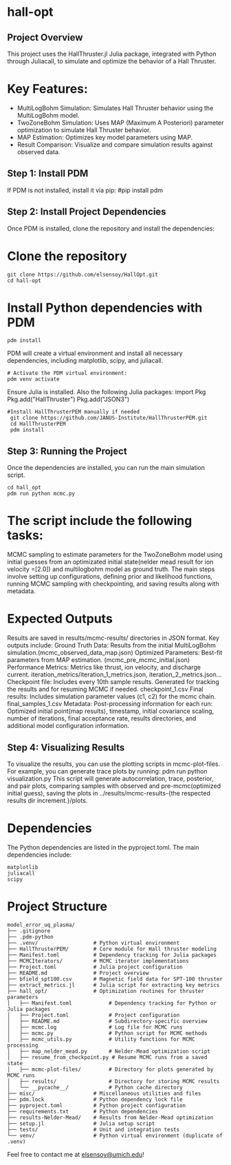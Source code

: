 # hall-opt

## Project Overview
This project uses the HallThruster.jl Julia package, integrated with Python through Juliacall, to simulate and optimize the behavior of a Hall Thruster.

# Key Features:
- MultiLogBohm Simulation: Simulates Hall Thruster behavior using the MultiLogBohm model.
- TwoZoneBohm Simulation: Uses MAP (Maximum A Posteriori) parameter optimization to simulate Hall Thruster behavior.
- MAP Estimation: Optimizes key model parameters using MAP.
- Result Comparison: Visualize and compare simulation results against observed data.

## Step 1: Install PDM
If PDM is not installed, install it via pip:
    #pip install pdm

## Step 2: Install Project Dependencies
Once PDM is installed, clone the repository and install the dependencies:

# Clone the repository
    git clone https://github.com/elsensoy/HallOpt.git
    cd hall-opt

# Install Python dependencies with PDM
    pdm install
PDM will create a virtual environment and install all necessary dependencies, including matplotlib, scipy, and juliacall.

    # Activate the PDM virtual environment:
    pdm venv activate

<!-- Julia Installation -->
Ensure Julia is installed. Also the following Julia packages:
    import Pkg
    Pkg.add("HallThruster")
    Pkg.add("JSON3")

    #Install HallThrusterPEM manually if needed
     git clone https://github.com/JANUS-Institute/HallThrusterPEM.git
     cd HallThrusterPEM
     pdm install


## Step 3: Running the Project
Once the dependencies are installed, you can run the main simulation script.

    cd hall_opt
    pdm run python mcmc.py

# The script include the following tasks:
MCMC sampling to estimate parameters for the TwoZoneBohm model using initial guesses from an optimizated initial state(nelder mead result for ion velocity =[2.0]) and multilogbohm model as ground truth. The main steps involve setting up configurations, defining prior and likelihood functions, running MCMC sampling with checkpointing, and saving results along with metadata.
# Expected Outputs
Results are saved in results/mcmc-results/ directories in JSON format. Key outputs include:
Ground Truth Data: Results from the initial MultiLogBohm simulation.(mcmc_observed_data_map.json)
Optimized Parameters: Best-fit parameters from MAP estimation.
(mcmc_pre_mcmc_initial.json)
Performance Metrics: Metrics like thrust, ion velocity, and discharge current.
iteration_metrics/iteration_1_metrics.json, iteration_2_metrics.json...
Checkpoint file: Includes every 10th sample results. Generated for tracking the results and for resuming MCMC if needed. 
checkpoint_1.csv
Final results: Includes simulation parameter values (c1, c2) for the mcmc chain. final_samples_1.csv
Metadata: Post-processing information for each run: Optimized initial point(map results), timestamp, initial covariance scaling, number of iterations, final acceptance rate, results directories, and additional model configuration information.
## Step 4: Visualizing Results
To visualize the results, you can use the plotting scripts in mcmc-plot-files. For example, you can generate trace plots by running:
    pdm run python visualization.py
This script will generate autocorrelation, trace, posterior, and pair plots, comparing samples with observed and pre-mcmc(optimized initial guess), saving the plots in ../results/mcmc-results-{the respected results dir increment.}/plots.

# Dependencies
The Python dependencies are listed in the pyproject.toml. The main dependencies include:

    matplotlib
    juliacall
    scipy


# Project Structure

    model_error_uq_plasma/
    ├── .gitignore
    ├── .pdm-python
    ├── .venv/                  # Python virtual environment
    ├── HallThrusterPEM/        # Core module for Hall thruster modeling
    ├── Manifest.toml           # Dependency tracking for Julia packages
    ├── MCMCIterators/          # MCMC iterator implementations
    ├── Project.toml            # Julia project configuration
    ├── README.md               # Project overview
    ├── bfield_spt100.csv       # Magnetic field data for SPT-100 thruster
    ├── extract_metrics.jl      # Julia script for extracting key metrics
    ├── hall_opt/               # Optimization routines for thruster parameters
    │   ├── Manifest.toml            # Dependency tracking for Python or Julia packages
    │   ├── Project.toml             # Project configuration
    │   ├── README.md                # Subdirectory-specific overview
    │   ├── mcmc.log                 # Log file for MCMC runs
    │   ├── mcmc.py                  # Python script for MCMC methods
    │   ├── mcmc_utils.py            # Utility functions for MCMC processing
    │   ├── map_nelder_mead.py       # Nelder-Mead optimization script
    │   ├── resume_from_checkpoint.py # Resume MCMC runs from a saved state
    │   ├── mcmc-plot-files/         # Directory for plots generated by MCMC runs
    │   ├── results/                 # Directory for storing MCMC results
    │   └── __pycache__/             # Python cache directory
    ├── misc/                   # Miscellaneous utilities and files
    ├── pdm.lock                # Python dependency lock file
    ├── pyproject.toml          # Python project configuration
    ├── requirements.txt        # Python dependencies
    ├── results-Nelder-Mead/    # Results from Nelder-Mead optimization
    ├── setup.jl                # Julia setup script
    ├── tests/                  # Unit and integration tests
    └── venv/                   # Python virtual environment (duplicate of .venv)


Feel free to contact me at elsensoy@umich.edu!
